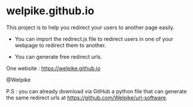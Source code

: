# welpike.github.io

This project is to help you redirect your users to another page easily.

- You can import the redirect.js file to redirect users in one of your webpage to redirect them to another.

- You can generate free redirect urls.

One website : https://welpike.github.io

@Welpike

P.S : you can already download via GitHub a python file that can generate the same redirect urls at https://github.com/Welpike/url-software.
